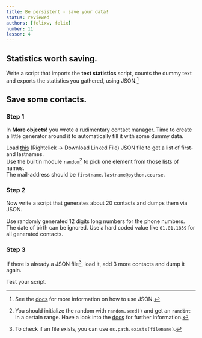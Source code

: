 ```yaml
---
title: Be persistent - save your data!
status: reviewed
authors: [felixw, felix]
number: 11
lesson: 4
---
```


## Statistics worth saving.

Write a script that imports the __text statistics__ script, counts the dummy text and exports the statistics you gathered, using JSON.[^jsondocs]

[^jsondocs]:
    See the [docs](https://docs.python.org/3/library/json.html) for more information on how to use JSON.


## Save some contacts.

### Step 1
In __More objects!__ you wrote a rudimentary contact manager. Time to create a little generator around it to automatically fill it with some dummy data.

Load [this](../misc/contactdata.json) (Rightclick -> Download Linked File) JSON file to get a list of first- and lastnames.  
Use the builtin module `random`[^random] to pick one element from those lists of names.  
The mail-address should be `firstname.lastname@python.course`.

### Step 2
Now write a script that generates about 20 contacts and dumps them via JSON.

Use randomly generated 12 digits long numbers for the phone numbers. The date of birth can be ignored. Use a hard coded value like `01.01.1859` for all generated contacts.

### Step 3
If there is already a JSON file[^check], load it, add 3 more contacts and dump it again.

Test your script.

[^random]:
    You should initialize the random with `random.seed()` and get an `randint` in a certain range.
    Have a look into the [docs](https://docs.python.org/3/library/random.html) for further information.

[^check]:
    To check if an file exists, you can use `os.path.exists(filename)`.

